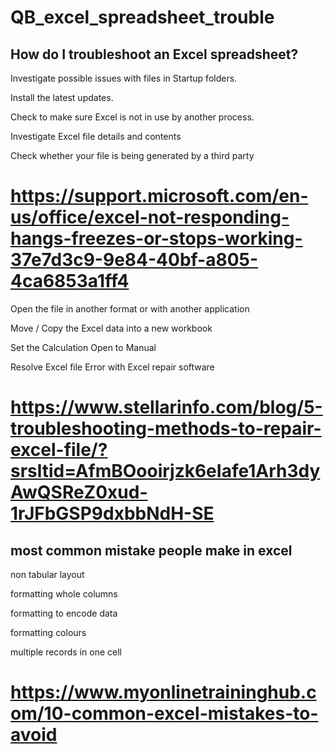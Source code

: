 # QB_excel_spreadsheet_trouble

## How do I troubleshoot an Excel spreadsheet?

Investigate possible issues with files in Startup folders. 

Install the latest updates.

Check to make sure Excel is not in use by another process. 

Investigate Excel file details and contents

Check whether your file is being generated by a third party

# https://support.microsoft.com/en-us/office/excel-not-responding-hangs-freezes-or-stops-working-37e7d3c9-9e84-40bf-a805-4ca6853a1ff4

Open the file in another format or with another application

Move / Copy the Excel data into a new workbook

Set the Calculation Open to Manual

Resolve Excel file Error with Excel repair software

# https://www.stellarinfo.com/blog/5-troubleshooting-methods-to-repair-excel-file/?srsltid=AfmBOooirjzk6eIafe1Arh3dyAwQSReZ0xud-1rJFbGSP9dxbbNdH-SE

##  most common mistake people make in excel 

non tabular layout

formatting whole columns 

formatting to encode data 

formatting colours 

multiple records in one cell

# https://www.myonlinetraininghub.com/10-common-excel-mistakes-to-avoid
